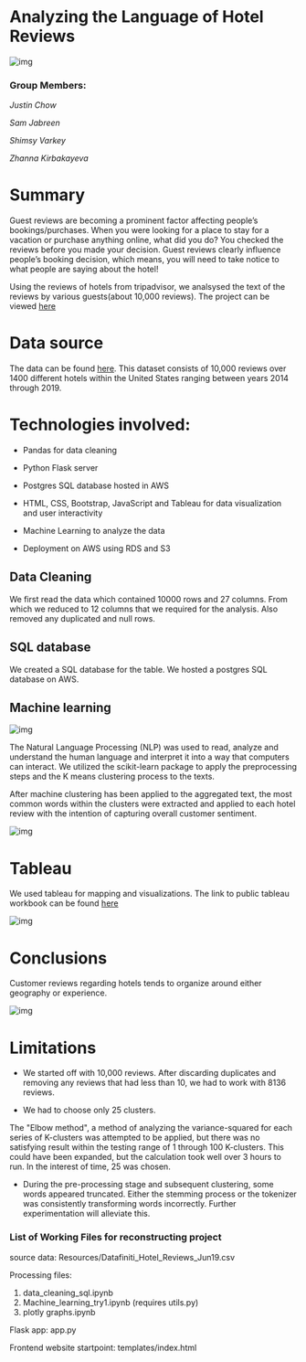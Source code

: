 # Analyzing the Language of Hotel Reviews

![img](https://github.com/jebreensa/Project-3_Group1/blob/main/text_reviews.PNG)

### Group Members:

*Justin Chow*

*Sam Jabreen*

*Shimsy Varkey*

*Zhanna Kirbakayeva*

# Summary

Guest reviews are becoming a prominent factor affecting people’s bookings/purchases. When you were looking for a place to stay for a vacation or purchase anything online, what did you do? You checked the reviews before you made your decision. Guest reviews clearly influence people’s booking decision, which means, you will need to take notice to what people are saying about the hotel!

Using the reviews of hotels from tripadvisor, we analsysed the text of the reviews by various guests(about 10,000 reviews). The project can be viewed [here](https://s3.us-east-2.amazonaws.com/www.myawesomehotelreviews.com/index.html)

# Data source

The data can be found [here](https://www.kaggle.com/datafiniti/hotel-reviews?select=Datafiniti_Hotel_Reviews_Jun19.csv). This dataset consists of 10,000 reviews over 1400 different hotels within the United States ranging between years 2014 through 2019.

# Technologies involved:

* Pandas for data cleaning

* Python Flask server

* Postgres SQL database hosted in AWS

* HTML, CSS, Bootstrap, JavaScript and Tableau for data visualization and user interactivity

* Machine Learning to analyze the data

* Deployment on AWS using RDS and S3

## Data Cleaning

We first read the data which contained 10000 rows and 27 columns. From which we reduced to 12 columns that we required for the analysis. Also removed any duplicated and null rows. 

## SQL database

We created a SQL database for the table. We hosted a postgres SQL database on AWS. 

## Machine learning

![img](https://github.com/jebreensa/Project-3_Group1/blob/main/templates/static/NLP%20Process.svg)

The Natural Language Processing (NLP) was used to read, analyze and understand the human language and interpret it into a way that computers can interact. We utilized the scikit-learn package to apply the preprocessing steps and the K means clustering process to the texts. 

After machine clustering has been applied to the aggregated text, the most common words within the clusters were extracted and applied to each hotel review with the intention of capturing overall customer sentiment.

![img](https://github.com/jebreensa/Project-3_Group1/blob/main/geography_clusters.PNG)

# Tableau

We used tableau for mapping and visualizations. The link to public tableau workbook can be found [here](https://public.tableau.com/profile/zhanna5069#!/vizhome/zhanna6/Dashboard14?publish=yes)

![img](https://github.com/jebreensa/Project-3_Group1/blob/main/map_image.PNG)

# Conclusions

Customer reviews regarding hotels tends to organize around either geography or experience.

![img](https://github.com/jebreensa/Project-3_Group1/blob/main/keywords_cluster.PNG)

# Limitations

* We started off with 10,000 reviews. After discarding duplicates and removing any reviews that had less than 10, we had to work with 8136 reviews. 

* We had to choose only 25 clusters. 

The "Elbow method", a method of analyzing the variance-squared for each series of K-clusters was attempted to be applied, but there was no satisfying result within the testing range of 1 through 100 K-clusters. This could have been expanded, but the calculation took well over 3 hours to run. In the interest of time, 25 was chosen. 

* During the pre-processing stage and subsequent clustering, some words appeared truncated. Either the stemming process or the tokenizer was consistently transforming words incorrectly. Further experimentation will alleviate this.


### List of Working Files for reconstructing project
source data:
Resources/Datafiniti_Hotel_Reviews_Jun19.csv

Processing files:
1) data_cleaning_sql.ipynb
2) Machine_learning_try1.ipynb (requires utils.py)
3) plotly graphs.ipynb

Flask app:
app.py

Frontend website startpoint:
templates/index.html

